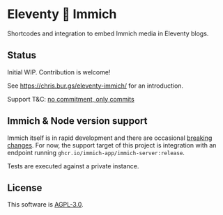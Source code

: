 # Eleventy 🤝 Immich

Shortcodes and integration to embed Immich media in Eleventy blogs.

## Status

Initial WIP. Contribution is welcome!

See https://chris.bur.gs/eleventy-immich/ for an introduction.

Support T&C: [no commitment, only commits](https://unmaintained.tech/)

## Immich & Node version support

Immich itself is in rapid development and there are occasional [breaking changes](https://github.com/immich-app/immich/discussions?discussions_q=label%3Abreaking-change+sort%3Adate_created). For now, the support target of this project is integration with an endpoint running `ghcr.io/immich-app/immich-server:release`.

Tests are executed against a private instance.

## License

This software is [AGPL-3.0](LICENSE).
